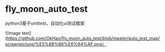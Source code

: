 # fly_moon_auto_test
python3基于unittest，自动化ui测试框架

![Image text](https://github.com/OkHao/fly_moon_auto_test/blob/master/auto_test_map/screenpicture/%E5%88%86%E6%94%AF.png）
